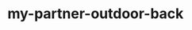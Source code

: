 # my-partner-outdoor-back

<!-- [
	{
		"id": 3,
		"title": "Une journée à faire du vélo",
		"start": "2023-04-01 12:00:44.880791+02",
		"finish": "2023-04-01 19:00:44.880791+02",
		"nb_participant":"6",
		"equipement": "velo",
		"price": "",
		"picture": "",
		"organizer_id": "1",
		"sport_id": "6",
		"level_id": "2",
		"address_id": "2"
	
	}
] -->
